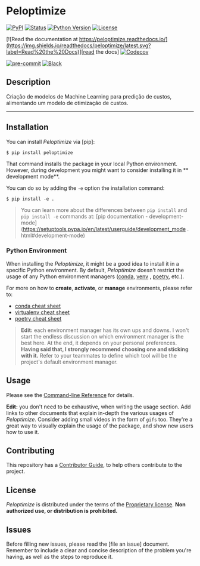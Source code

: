 [//]: # (Remove the following line to remove the "Powered by EY" logo)

[//]: # (![]&#40;docs/_static/EY_logo_5.gif&#41;)

# Peloptimize

[![PyPI](https://img.shields.io/pypi/v/peloptimize.svg)][pypi_]
[![Status](https://img.shields.io/pypi/status/peloptimize.svg)][status]
[![Python Version](https://img.shields.io/pypi/pyversions/peloptimize)][python version]
[![License](https://img.shields.io/pypi/l/peloptimize)][license]

[![Read the documentation at https://peloptimize.readthedocs.io/](https://img.shields.io/readthedocs/peloptimize/latest.svg?label=Read%20the%20Docs)][read the docs]
[![Codecov](https://codecov.io/gh/ingwersen-erik/peloptimize/branch/main/graph/badge.svg)][codecov]

[![pre-commit](https://img.shields.io/badge/pre--commit-enabled-brightgreen?logo=pre-commit&logoColor=white)][pre-commit]
[![Black](https://img.shields.io/badge/code%20style-black-000000.svg)][black]

[pypi_]: https://pypi.org/project/peloptimize/

[status]: https://pypi.org/project/peloptimize/

[python version]: https://pypi.org/project/peloptimize

[read the docs]: https://peloptimize.readthedocs.io/

[tests]: https://github.com/ingwersen-erik/peloptimize/actions?workflow=Tests

[codecov]: https://app.codecov.io/gh/ingwersen-erik/peloptimize

[pre-commit]: https://github.com/pre-commit/pre-commit

[black]: https://github.com/psf/black

## Description

Criação de modelos de Machine Learning para predição de custos, alimentando
um modelo de otimização de custos.

[//]: # (Criação de modelos de Machine Learning para predição de custos relacionados ao)

[//]: # (processo de pelotização da Vale S/A e otimização de custos através da aplicação)

[//]: # (de um modelo de otimização baseado nos resultados dos algoritmos preditivos.)

----

## Installation

You can install _Peloptimize_ via [pip]:

```console
$ pip install peloptimize
```

That command installs the package in your local Python environment.
However, during development you might want to consider installing it in **
development mode**.

You can do so by adding the `-e` option the installation command:

```console
$ pip install -e .
```

> You can learn more about the differences between `pip install`
> and `pip install -e`
> commands
> at: [pip documentation - development-mode](https://setuptools.pypa.io/en/latest/userguide/development_mode
> . html#development-mode)

### Python Environment

When installing the _Peloptimize_, it might be a good idea to install
it in a specific Python environment. By default, _Peloptimize_
doesn't restrict the usage of any Python environment
managers ([conda](https://www.anaconda.com/),
[venv](https://virtualenv.pypa.io/en/latest/)
, [poetry](https://python-poetry.org/), etc.).

For more on how to **create**, **activate**, or **manage** environments, please
refer to:

- [conda cheat sheet](https://docs.conda.io/projects/conda/en/4.6.0/_downloads/52a95608c49671267e40c689e0bc00ca/conda-cheatsheet.pdf)
- [virtualenv cheat sheet](https://cheatography.com/ilyes64/cheat-sheets/python-virtual-environments/)
- [poetry cheat sheet](https://vikasz.hashnode.dev/python-poetry-cheatsheet)

> **Edit:** each environment manager has its own ups and downs. I won't start
> the endless
> discussion on which environment manager is the best here. At the end, it depends
> on your
> personal preferences. **Having said that, I strongly recommend choosing one and
sticking with it.**
> Refer to your teammates to define which tool will be the project's default
> environment manager.

## Usage

Please see the [Command-line Reference] for details.

**Edit:** you don't need to be exhaustive, when writing the usage section.
Add links to other documents that explain in-depth the various usages of
_Peloptimize_. Consider adding small videos in the form of
`gifs` too. They're a great way to visually explain the usage of the package,
and show new users how to use it.

## Contributing

This repository has a [Contributor Guide], to help others contribute to
the project.

## License

_Peloptimize_ is distributed under the terms of the
[Proprietary license](license). **Non authorized use, or distribution is
prohibited.**

## Issues

Before filling new issues, please read the [file an issue] document.
Remember to include a clear and concise description of the problem you're
having, as well as the steps to reproduce it.

<!-- github-only -->

[license]: https://github.com/ingwersen-erik/peloptimize/blob/main/LICENSE
[contributor guide]: https://github.com/ingwersen-erik/peloptimize/blob/main/CONTRIBUTING.md
[command-line reference]: https://peloptimize.readthedocs.io/en/latest/usage.html
